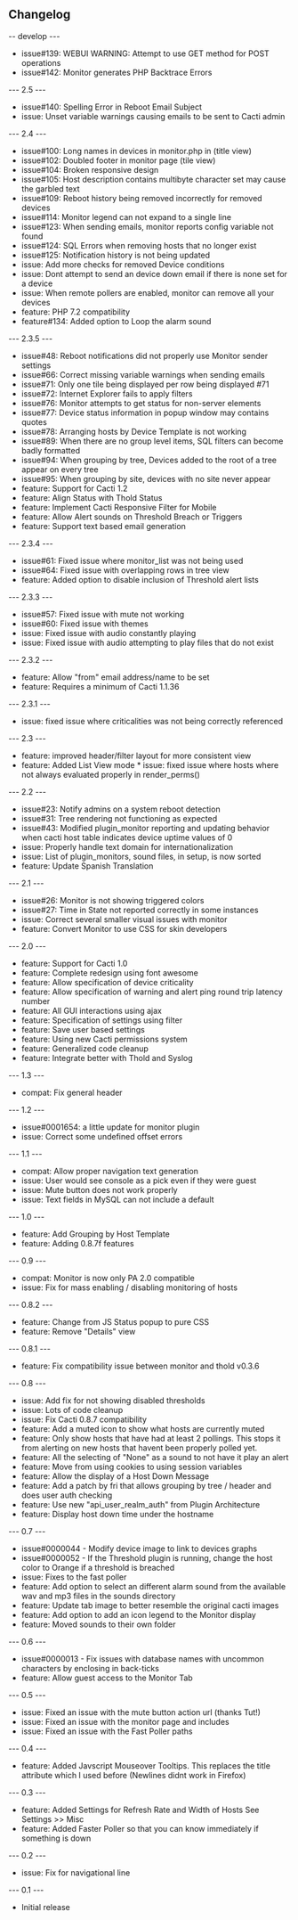 ## Changelog

-- develop ---

* issue#139: WEBUI WARNING: Attempt to use GET method for POST operations
* issue#142: Monitor generates PHP Backtrace Errors

--- 2.5 ---

* issue#140: Spelling Error in Reboot Email Subject
* issue: Unset variable warnings causing emails to be sent to Cacti admin

--- 2.4 ---

* issue#100: Long names in devices in monitor.php in (title view)
* issue#102: Doubled footer in monitor page (tile view)
* issue#104: Broken responsive design
* issue#105: Host description contains multibyte character set may cause the garbled text
* issue#109: Reboot history being removed incorrectly for removed devices
* issue#114: Monitor legend can not expand to a single line
* issue#123: When sending emails, monitor reports config variable not found
* issue#124: SQL Errors when removing hosts that no longer exist
* issue#125: Notification history is not being updated
* issue: Add more checks for removed Device conditions
* issue: Dont attempt to send an device down email if there is none set for a device
* issue: When remote pollers are enabled, monitor can remove all your devices
* feature: PHP 7.2 compatibility
* feature#134: Added option to Loop the alarm sound

--- 2.3.5 ---

* issue#48: Reboot notifications did not properly use Monitor sender settings
* issue#66: Correct missing variable warnings when sending emails
* issue#71: Only one tile being displayed per row being displayed #71
* issue#72: Internet Explorer fails to apply filters
* issue#76: Monitor attempts to get status for non-server elements
* issue#77: Device status information in popup window may contains quotes
* issue#78: Arranging hosts by Device Template is not working
* issue#89: When there are no group level items, SQL filters can become badly formatted
* issue#94: When grouping by tree, Devices added to the root of a tree appear on every tree
* issue#95: When grouping by site, devices with no site never appear
* feature: Support for Cacti 1.2
* feature: Align Status with Thold Status
* feature: Implement Cacti Responsive Filter for Mobile
* feature: Allow Alert sounds on Threshold Breach or Triggers
* feature: Support text based email generation

--- 2.3.4 ---

* issue#61: Fixed issue where monitor_list was not being used
* issue#64: Fixed issue with overlapping rows in tree view
* feature: Added option to disable inclusion of Threshold alert lists

--- 2.3.3 ---

* issue#57: Fixed issue with mute not working
* issue#60: Fixed issue with themes
* issue: Fixed issue with audio constantly playing
* issue: Fixed issue with audio attempting to play files that do not exist

--- 2.3.2 ---

* feature: Allow "from" email address/name to be set
* feature: Requires a minimum of Cacti 1.1.36

--- 2.3.1 ---

* issue: fixed issue where criticalities was not being correctly referenced

--- 2.3 ---

* feature: improved header/filter layout for more consistent view
* feature: Added List View mode * issue: fixed issue where hosts where not always evaluated properly in render_perms()

--- 2.2 ---

* issue#23: Notify admins on a system reboot detection
* issue#31: Tree rendering not functioning as expected
* issue#43: Modified plugin_monitor reporting and updating behavior when cacti host table indicates device uptime values of 0
* issue: Properly handle text domain for internationalization
* issue: List of plugin_monitors, sound files, in setup, is now sorted
* feature: Update Spanish Translation

--- 2.1 ---

* issue#26: Monitor is not showing triggered colors
* issue#27: Time in State not reported correctly in some instances
* issue: Correct several smaller visual issues with monitor
* feature: Convert Monitor to use CSS for skin developers

--- 2.0 ---

* feature: Support for Cacti 1.0
* feature: Complete redesign using font awesome
* feature: Allow specification of device criticality
* feature: Allow specification of warning and alert ping round trip latency number
* feature: All GUI interactions using ajax
* feature: Specification of settings using filter
* feature: Save user based settings
* feature: Using new Cacti permissions system
* feature: Generalized code cleanup
* feature: Integrate better with Thold and Syslog

--- 1.3 ---

* compat: Fix general header

--- 1.2 ---

* issue#0001654: a little update for monitor plugin
* issue: Correct some undefined offset errors

--- 1.1 ---

* compat: Allow proper navigation text generation
* issue: User would see console as a pick even if they were guest
* issue: Mute button does not work properly
* issue: Text fields in MySQL can not include a default

--- 1.0 ---

* feature: Add Grouping by Host Template
* feature: Adding 0.8.7f features

--- 0.9 ---

* compat: Monitor is now only PA 2.0 compatible
* issue: Fix for mass enabling / disabling monitoring of hosts

--- 0.8.2 ---

* feature: Change from JS Status popup to pure CSS
* feature: Remove "Details" view

--- 0.8.1 ---

* feature: Fix compatibility issue between monitor and thold v0.3.6

--- 0.8 ---

* issue: Add fix for not showing disabled thresholds
* issue: Lots of code cleanup
* issue: Fix Cacti 0.8.7 compatibility
* feature: Add a muted icon to show what hosts are currently muted
* feature: Only show hosts that have had at least 2 pollings.  This stops it from alerting on new hosts that havent been properly polled yet.
* feature: All the selecting of "None" as a sound to not have it play an alert
* feature: Move from using cookies to using session variables
* feature: Allow the display of a Host Down Message
* feature: Add a patch by fri that allows grouping by tree / header and does user auth checking
* feature: Use new "api_user_realm_auth" from Plugin Architecture
* feature: Display host down time under the hostname

--- 0.7 ---

* issue#0000044 - Modify device image to link to devices graphs
* issue#0000052 - If the Threshold plugin is running, change the host color to Orange if a threshold is breached
* issue: Fixes to the fast poller
* feature: Add option to select an different alarm sound from the available wav and mp3 files in the sounds directory
* feature: Update tab image to better resemble the original cacti images
* feature: Add option to add an icon legend to the Monitor display
* feature: Moved sounds to their own folder

--- 0.6 ---

* issue#0000013 - Fix issues with database names with uncommon characters by enclosing in back-ticks
* feature: Allow guest access to the Monitor Tab

--- 0.5 ---

* issue: Fixed an issue with the mute button action url (thanks Tut!)
* issue: Fixed an issue with the monitor page and includes
* issue: Fixed an issue with the Fast Poller paths

--- 0.4 ---

* feature: Added Javscript Mouseover Tooltips.  This replaces the title attribute which I used before (Newlines didnt work in Firefox)

--- 0.3 ---

* feature: Added Settings for Refresh Rate and Width of Hosts See Settings >> Misc
* feature: Added Faster Poller so that you can know immediately if something is down

--- 0.2 ---

* issue: Fix for navigational line

--- 0.1 ---

* Initial release
